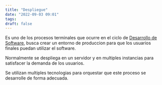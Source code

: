 ```yaml
---
title: "Despliegue"
date: "2022-09-03 09:01"
tags: 
draft: false
---
```

Es uno de los procesos terminales que ocurre en el ciclo de [Desarrollo de Software](Desarrollo%20de%20Software.md), busca crear un entorno de produccion para que los usuarios finales puedan utilizar el software.

Normalmente se despliega en un servidor y en multiples instancias para satisfacer la demanda de los usuarios.

Se utilizan multiples tecnologias para orquestar que este proceso se desarrolle de forma adecuada.
